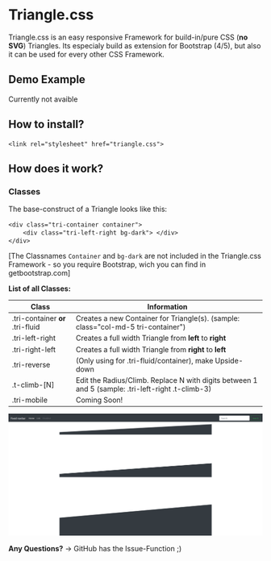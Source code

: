 # Triangle.css
Triangle.css is an easy responsive Framework for build-in/pure CSS (**no SVG**) Triangles. Its especialy build as extension for Bootstrap (4/5), but also it can be used for every other CSS Framework. 

## Demo Example
Currently not avaible

## How to install?
```
<link rel="stylesheet" href="triangle.css">
```

## How does it work?

### Classes
The base-construct of a Triangle looks like this:
```
<div class="tri-container container"> 
    <div class="tri-left-right bg-dark"> </div>
</div>
```
[The Classnames ``Container`` and ``bg-dark`` are not included in the Triangle.css Framework - so you require Bootstrap, wich you can find in getbootstrap.com]

**List of all Classes:**

| **Class**     | **Information** |
| ------------- | --------------- |
| .tri-container **or** .tri-fluid    | Creates a new Container for Triangle(s). (sample: class="col-md-5 tri-container")  |
| .tri-left-right  | Creates a full width Triangle from **left** to **right**  |
| .tri-right-left  | Creates a full width Triangle from **right** to **left**  |
| .tri-reverse     | (Only using for .tri-fluid/container), make Upside-down   |
| .t-climb-[N]     | Edit the Radius/Climb. Replace N with digits between 1 and 5 (sample: .tri-left-right .t-climb-3)|
| .tri-mobile      | Coming Soon! |

![Image](fdsfdsdsf.PNG)

**Any Questions?**
-> GitHub has the Issue-Function ;)
